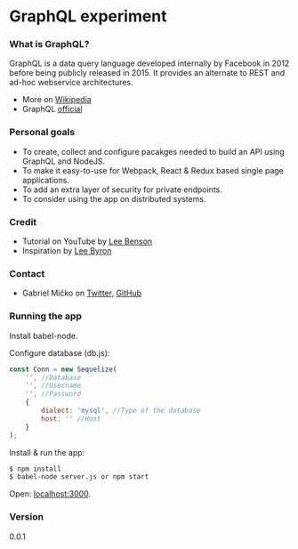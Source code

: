 # GraphQL experiment

### What is GraphQL?
GraphQL is a data query language developed internally by Facebook in 2012 before being publicly released in 2015. It provides an alternate to REST and ad-hoc webservice architectures.

- More on [Wikipedia](http://daringfireball.net)
- GraphQL [official](http://graphql.org/)

### Personal goals
- To create, collect and configure pacakges needed to build an API using GraphQL and NodeJS.
- To make it easy-to-use for Webpack, React & Redux based single page applications.
- To add an extra layer of security for private endpoints.
- To consider using the app on distributed systems.

### Credit
- Tutorial on YouTube by [Lee Benson](https://github.com/leebenson)
- Inspiration by [Lee Byron](https://github.com/leebyron)

### Contact
- Gabriel Mičko on [Twitter](https://twitter.com/gabriel_micko), [GitHub](https://github.com/gabrielmicko)


### Running the app

Install babel-node.

Configure database (db.js):
```javascript
const Conn = new Sequelize(
	'', //Database
	'', //Username
	'', //Password
	{
		dialect: 'mysql', //Type of the database
		host: '' //Host
	}
);
```

Install & run the app:
```sh
$ npm install
$ babel-node server.js or npm start
```

Open: [localhost:3000](http://localhost:3000/graphql).


### Version
0.0.1
